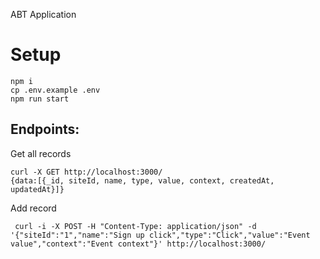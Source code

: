 ABT Application

# Setup
```shell script
npm i
cp .env.example .env
npm run start
```

## Endpoints:
Get all records
```shell script
curl -X GET http://localhost:3000/
{data:[{_id, siteId, name, type, value, context, createdAt, updatedAt}]}
```
Add record
```shell script
 curl -i -X POST -H "Content-Type: application/json" -d '{"siteId":"1","name":"Sign up click","type":"Click","value":"Event value","context":"Event context"}' http://localhost:3000/
```